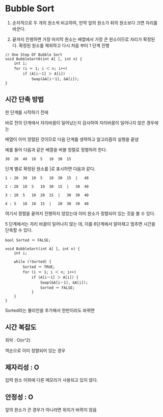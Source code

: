 # Bubble Sort

1. 순차적으로 두 개의 원소씩 비교하여, 만약 앞의 원소가 뒤의 원소보다 크면 자리를 바꾼다.

2. 끝까지 진행하면 가장 마지막 원소는 배열에서 가장 큰 원소이므로 자리가 확정된다. 확정된 원소를 제외하고 다시 처음 부터 1 단계 진행

~~~
// One Step Of Bubble Sort
void BubbleSort0(int A[ ], int n) {
    int i;
    for (i ＝ 1; i ＜ n; i++) 
        if (A[i－1] ＞ A[i])
            Swap(&A[i－1], &A[i]);
}
~~~

## 시간 단축 방법

한 단계를 시작하기 전에 

바로 전의 단계에서 자리바꿈이 일어났는지 검사하여 자리바꿈이 일어나지 않은 경우에는 

배열이 이미 정렬된 것이므로 다음 단계를 생략하고 알고리즘의 실행을 끝냄

예를 들어 다음과 같은 배열을 버블 정렬로 정렬하려 한다.

~~~
30  20  40  10	5	10	30	15
~~~

단계 별로 확정된 원소를 |로 표시하면 다음과 같다.

~~~
1 : 20  30  10  5   10  30  15  |   40

2 : 20  10  5   10  30  15  |   30  40

3 : 10  5   10  20  15  |   30  30  40

4 : 5   10  10  15  |   20  30  30  40
~~~

여기서 졍렬을 끝까지 진행하지 않았는데 이미 원소가 정렬되어 있는 것을 볼 수 있다.

5 단계에서는 자리 바꿈이 일어나지 않는 데, 이를 6단계에서 알아채고 멈추면 시간을 단축할 수 있다. 

~~~	
bool Sorted ＝ FALSE;

void BubbleSort(int A[ ], int n) {
	int i;

	while (!Sorted) {
        Sorted ＝ TRUE;
        for (i ＝ 1; i ＜ n; i++) 		
            if (A[i－1] ＞ A[i]) {
                Swap(&A[i－1], &A[i]);
                Sorted ＝ FALSE; 	    
            }
	}
}
~~~

Sorted라는 불리언을 추가해서 한번이라도 바뀌면

## 시간 복잡도

최악 : O(n^2)

역순으로 이미 정렬되어 있는 경우

## 제자리성 : O

입력 원소 이외에 다른 메모리가 사용되고 있지 않다.

## 안정성 : O

앞의 원소가 큰 경우가 아니라면 위치가 바뀌지 않음